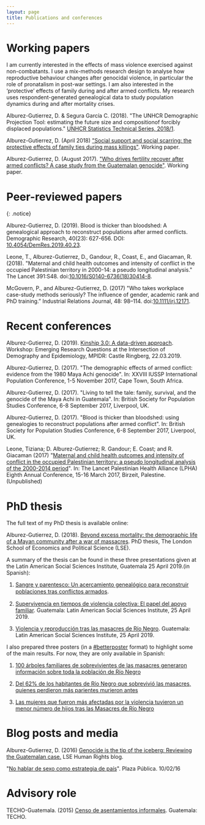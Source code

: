```yaml
---
layout: page
title: Publications and conferences
---
```


#  Working papers

I am currently interested in the effects of mass violence exercised against non-combatants. I use a mix-methods research design to analyse how reproductive behaviour changes after genocidal violence, in particular the role of pronatalism in post-war settings. I am also interested in the ‘protective’ effects of family during and after armed conflicts. My research uses respondent-generated genealogical data to study population dynamics during and after mortality crises.

Alburez-Gutierrez, D. & Segura García C. (2018). "The UNHCR Demographic Projection Tool: estimating the future size and compositionof forcibly displaced populations." [UNHCR Statistics Technical Series, 2018/1](http://www.unhcr.org/en-au/5ae9ee747.pdf).

Alburez-Gutierrez, D. (April 2018) ["Social support and social scarring: the protective effects of family ties during mass killings"](pdf/SUDA18_Alburez.pdf). Working paper.

Alburez-Gutierrez, D. (August 2017). ["Who drives fertility recover after armed conflicts? A case study from the Guatemalan genocide"](pdf/IUSSP17_demographic_effects_conflict_alburez.pdf). Working paper.

# Peer-reviewed papers

{: .notice}

Alburez-Gutierrez, D. (2019). Blood is thicker than bloodshed: A genealogical approach to reconstruct populations after armed conflicts. Demographic Research, 40(23): 627-656. DOI: [10.4054/DemRes.2019.40.23](https://www.demographic-research.org/volumes/vol40/23/).

Leone, T., Alburez-Gutierrez, D., Gandour, R., Coast, E., and Giacaman, R. (2018). "Maternal and child health outcomes and intensity of conflict in the occupied Palestinian territory in 2000-14: a pseudo longitudinal analysis." The Lancet 391:S48. doi:[10.1016/S0140-6736(18)30414-8](https://doi.org/10.1016/S0140-6736(18)30414-8).

McGovern, P., and Alburez-Gutierrez, D. (2017) "Who takes workplace case-study methods seriously? The influence of gender, academic rank and PhD training.”  Industrial Relations Journal, 48: 98–114. doi:[10.1111/irj.12171](http://onlinelibrary.wiley.com/doi/10.1111/irj.12171/full).

# Recent conferences

Alburez-Gutierrez, D. (2019). [Kinship 3.0: A data-driven approach](pdf/alburez_kinship_3.0.pdf). Workshop: Emerging Research Questions at the Intersection of Demography and Epidemiology, MPIDR: Castle Ringberg, 22.03.2019. 

Alburez-Gutierrez, D. (2017). "The demographic effects of armed conflict: evidence from the 1980 Maya Achi genocide". In: XXVIII IUSSP International Population Conference, 1-5 November 2017, Cape Town, South Africa.

Alburez-Gutierrez, D. (2017). "Living to tell the tale: family, survival, and the genocide of the Maya Achi in Guatemala". In: British Society for Population Studies Conference, 6-8 September 2017, Liverpool, UK.

Alburez-Gutierrez, D. (2017). "Blood is thicker than bloodshed: using genealogies to reconstruct populations after armed conflict". In: British Society for Population Studies Conference, 6-8 September 2017, Liverpool, UK. 

Leone, Tiziana; D. Alburez-Gutierrez; R. Gandour; E. Coast; and R. Giacaman (2017) "[Maternal and child health outcomes and intensity of conflict in the occupied Palestinian territory: a pseudo longitudinal analysis of the 2000-2014 period](http://eprints.lse.ac.uk/69993/)". In: The Lancet Palestinian Health Alliance (LPHA) Eighth Annual Conference, 15-16 March 2017, Birzeit, Palestine. (Unpublished) 

# PhD thesis

The full text of my PhD thesis is available online:

Alburez-Gutierrez, D. (2018). [Beyond excess mortality: the demographic life of a Mayan community after a war of massacres](http://etheses.lse.ac.uk/3872/). PhD thesis, The London School of Economics and Political Science (LSE). 

A summary of the thesis can be found in these three presentations given at the Latin American Social Sciences Institute, Guatemala 25 April 2019.(in Spanish):

   1. [Sangre y parentesco: Un acercamiento genealógico para reconstruir poblaciones tras conﬂictos armados](pdf/1_alburez_metodos_FLACSO.pdf). 

   2. [Supervivencia en tiempos de violencia colectiva: El papel del apoyo familiar](pdf/2_alburez_mortalidad_FLACSO.pdf). Guatemala: Latin American Social Sciences Institute, 25 April 2019.

   3. [Violencia y reproducción tras las masacres de Río Negro](pdf/3_alburez_fecundidad_FLACSO.pdf). Guatemala: Latin American Social Sciences Institute, 25 April 2019.

I also prepared three posters (in a [#betterposter](https://twitter.com/hashtag/BetterPoster?src=hash) format) to highlight some of the main results. For now, they are only available in Spanish:

   1. [100 árboles familiares de sobrevivientes de las masacres generaron información sobre toda la población de Río Negro](pdf/1._poster_metodo_alburez.pdf)

   2. [Del 62% de los habitantes de Río Negro que sobrevivió las masacres, quienes perdieron más parientes murieron antes](pdf/2.poster_mortalidad_alburez.pdf)

   3. [Las mujeres que fueron más afectadas por la violencia tuvieron un menor número de hijos tras las Masacres de Río Negro](pdf/3.poster_fertilidad_alburez.pdf)

# Blog posts and media

Alburez-Gutierrez, D. (2016) [Genocide is the tip of the iceberg: Reviewing the Guatemalan case.](http://blogs.lse.ac.uk/humanrights/2016/02/18/genocide-is-the-tip-of-the-iceberg-reviewing-the-guatemalan-case/) LSE Human Rights blog.

"[No hablar de sexo como estrategia de país](https://www.plazapublica.com.gt/content/no-hablar-de-sexo-como-estrategia-de-pais)". Plaza Pública. 10/02/16

# Advisory role

TECHO-Guatemala. (2015) [Censo de asentamientos informales](https://drive.google.com/file/d/0B1-hHd84EQSOWUd1SE1qeTFUcEk/view?usp=sharing). Guatemala: TECHO.